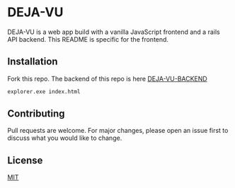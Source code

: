 # DEJA-VU

DEJA-VU is a web app build with a vanilla JavaScript frontend and a rails API backend. This README is specific for the frontend.

## Installation

Fork this repo.
The backend of this repo is here [DEJA-VU-BACKEND](https://github.com/APottinger/deja-vu-backend)

```bash
explorer.exe index.html
```

## Contributing
Pull requests are welcome. For major changes, please open an issue first to discuss what you would like to change.


## License
[MIT](https://choosealicense.com/licenses/mit/)